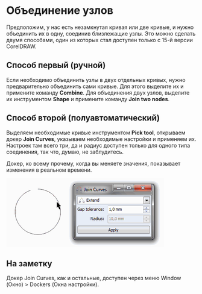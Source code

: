 ﻿# Объединение узлов

Предположим, у нас есть незамкнутая кривая или две кривые, и нужно объединить их в одну, соединив близлежащие узлы. Это можно сделать двумя способами, один из которых стал доступен только с 15-й версии CorelDRAW.

## Способ первый (ручной)

Если необходимо объединить узлы в двух отдельных кривых, нужно предварительно объединить сами кривые. Для этого выделите их и примените команду **Combine**. Для объединения двух узлов, выделите их инструментом **Shape** и примените команду **Join two nodes**.

## Способ второй (полуавтоматический)

Выделяем необходимые кривые инструментом **Pick tool**, открываем докер **Join Curves**, указываем необходимые настройки и применяем их. Настроек там всего три, да и радиус доступен только для одного типа соединения, так что, думаю, не заблудитесь.

Докер, ко всему прочему, когда вы меняете значения, показывает изменения в реальном времени.

![Объединение узлов в CorelDRAW](./11ab7c10-9797-4322-9b08-5c1076bb7581.gif)

## На заметку

Докер Join Curves, как и остальные, доступен через меню Window (Окно) > Dockers (Окна настройки).